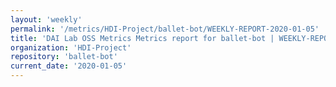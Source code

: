 ```yaml
---
layout: 'weekly'
permalink: '/metrics/HDI-Project/ballet-bot/WEEKLY-REPORT-2020-01-05'
title: 'DAI Lab OSS Metrics Metrics report for ballet-bot | WEEKLY-REPORT-2020-01-05'
organization: 'HDI-Project'
repository: 'ballet-bot'
current_date: '2020-01-05'
---
```

